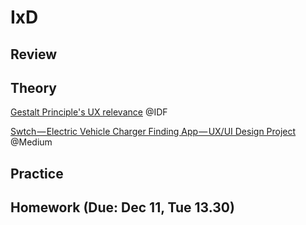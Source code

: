 # IxD

## Review

## Theory

[Gestalt Principle's UX relevance](https://www.interaction-design.org/literature/topics/gestalt-principles) @IDF

[Swtch — Electric Vehicle Charger Finding App — UX/UI Design Project](https://medium.com/@Rabeea.Wajeeha/swtch-electric-vehicle-charger-finding-app-ux-ui-design-project-3e78004816c5) @Medium

## Practice

## Homework (Due: Dec 11, Tue 13.30)
